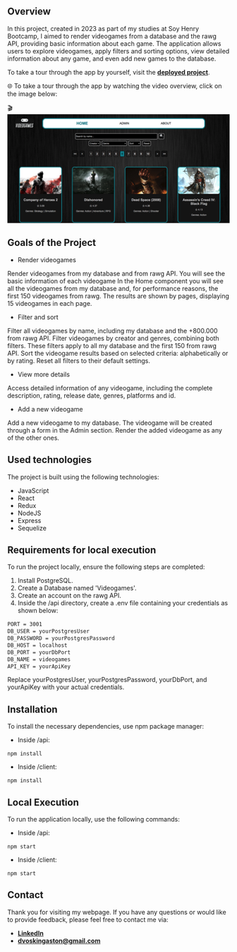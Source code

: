 <!-- https://www.markdownguide.org/ -->
<!-- Dillinger -->

## Overview
In this project, created in 2023 as part of my studies at Soy Henry Bootcamp, I aimed to render videogames from a database and the rawg API, providing basic information about each game. The application allows users to explore videogames, apply filters and sorting options, view detailed information about any game, and even add new games to the database.

To take a tour through the app by yourself, visit the **[deployed project](https://pi-videogames-gastondvoskin.vercel.app)**.

🌐 To take a tour through the app by watching the video overview, click on the image below: 

🎬 [![video Overview](client/src/assets/overviewImages/overviewImg1.png)](https://www.youtube.com/watch?v=trnyhUCFNfE&ab_channel=GastónDvoskin)

## Goals of the Project
- Render videogames

Render videogames from my database and from rawg API. You will see the basic information of each videogame
In the Home component you will see all the videogames from my database and, for performance reasons, the first 150 videogames from rawg.
The results are shown by pages, displaying 15 videogames in each page.
- Filter and sort

Filter all videogames by name, including my database and the +800.000 from rawg API.
Filter videogames by creator and genres, combining both filters. These filters apply to all my database and the first 150 from rawg API.
Sort the videogame results based on selected criteria: alphabetically or by rating.
Reset all filters to their default settings.
- View more details

Access detailed information of any videogame, including the complete description, rating, release date, genres, platforms and id.
- Add a new videogame

Add a new videogame to my database.
The videogame will be created through a form in the Admin section.
Render the added videogame as any of the other ones.

## Used technologies
The project is built using the following technologies:
- JavaScript
- React
- Redux 
- NodeJS
- Express
- Sequelize

## Requirements for local execution
To run the project locally, ensure the following steps are completed:
1. Install PostgreSQL.
2. Create a Database named 'Videogames'.
3. Create an account on the rawg API.
4. Inside the /api directory, create a .env file containing your credentials as shown below:
```shell
PORT = 3001
DB_USER = yourPostgresUser
DB_PASSWORD = yourPostgresPassword
DB_HOST = localhost
DB_PORT = yourDbPort
DB_NAME = videogames
API_KEY = yourApiKey
```
Replace yourPostgresUser, yourPostgresPassword, yourDbPort, and yourApiKey with your actual credentials.

## Installation
To install the necessary dependencies, use npm package manager:
- Inside /api: 
```shell
npm install
```
- Inside /client:
```shell
npm install
```

## Local Execution
To run the application locally, use the following commands:
- Inside /api: 
```shell
npm start
```
- Inside /client: 
```shell
npm start
```

## Contact
Thank you for visiting my webpage. 
If you have any questions or would like to provide feedback, please feel free to contact me via: 
- **[LinkedIn](https://www.linkedin.com/in/gaston-dvoskin)**
- **<dvoskingaston@gmail.com>**